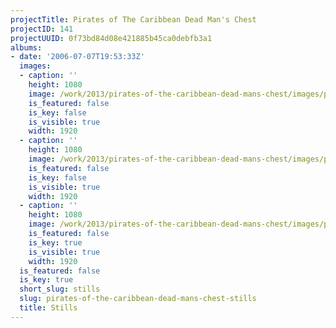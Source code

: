```yaml
---
projectTitle: Pirates of The Caribbean Dead Man's Chest
projectID: 141
projectUUID: 0f73bd84d08e421885b45ca0debfb3a1
albums:
- date: '2006-07-07T19:53:33Z'
  images:
  - caption: ''
    height: 1080
    image: /work/2013/pirates-of-the-caribbean-dead-mans-chest/images/pirates-of-the-carribean.01.jpg
    is_featured: false
    is_key: false
    is_visible: true
    width: 1920
  - caption: ''
    height: 1080
    image: /work/2013/pirates-of-the-caribbean-dead-mans-chest/images/pirates-of-the-carribean.02.jpg
    is_featured: false
    is_key: false
    is_visible: true
    width: 1920
  - caption: ''
    height: 1080
    image: /work/2013/pirates-of-the-caribbean-dead-mans-chest/images/pirates-of-the-carribean.03.jpg
    is_featured: false
    is_key: true
    is_visible: true
    width: 1920
  is_featured: false
  is_key: true
  short_slug: stills
  slug: pirates-of-the-caribbean-dead-mans-chest-stills
  title: Stills
---
```

